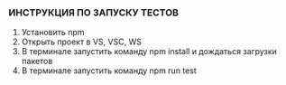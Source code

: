 ### ИНСТРУКЦИЯ ПО ЗАПУСКУ ТЕСТОВ

1. Установить npm
2. Открыть проект в VS, VSC, WS
3. В терминале запустить команду npm install и дождаться загрузки пакетов
4. В терминале запустить команду npm run test 